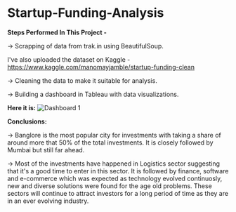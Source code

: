 # Startup-Funding-Analysis
**Steps Performed In This Project -**

-> Scrapping of data from trak.in using BeautifulSoup.

I've also uploaded the dataset on Kaggle - https://www.kaggle.com/manomayjamble/startup-funding-clean

-> Cleaning the data to make it suitable for analysis.

-> Building a dashboard in Tableau with data visualizations.

**Here it is:**
![Dashboard 1](https://user-images.githubusercontent.com/76464970/152918588-5fa6ee86-f06f-4902-abc9-bc3bb0dea8d3.png)

**Conclusions:**

-> Banglore is the most popular city for investments with taking a share of around more that 50% of the total investments. It is closely followed by Mumbai but still far ahead.

-> Most of the investments have happened in Logistics sector suggesting that it's a good time to enter in this sector. It is followed by finance, software and e-commerce which was expected as technology evolved continuosly, new and diverse solutions were found for the age old problems. These sectors will continue to attract investors for a long period of time as they are in an ever evolving industry.
